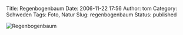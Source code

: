 Title: Regenbogenbaum
Date: 2006-11-22 17:56
Author: tom
Category: Schweden
Tags: Foto, Natur
Slug: regenbogenbaum
Status: published

![Regenbogenbaum](http://www.fiket.de/pic/regenbogenbaum.jpg "Regenbogenbaum")

